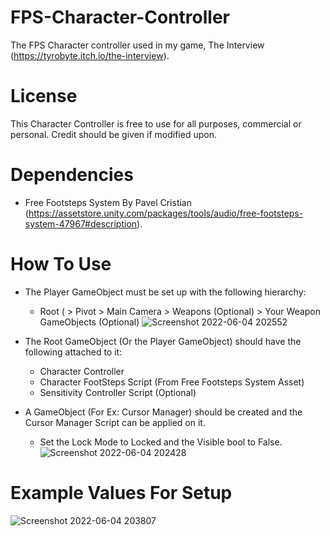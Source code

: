# FPS-Character-Controller

The FPS Character controller used in my game, The Interview (https://tyrobyte.itch.io/the-interview).

# License

This Character Controller is free to use for all purposes, commercial or personal. Credit should be given if modified upon.

# Dependencies

- Free Footsteps System By Pavel Cristian (https://assetstore.unity.com/packages/tools/audio/free-footsteps-system-47967#description).

# How To Use

- The Player GameObject must be set up with the following hierarchy:
  - Root ( > Pivot > Main Camera > Weapons (Optional) > Your Weapon GameObjects (Optional)
  ![Screenshot 2022-06-04 202552](https://user-images.githubusercontent.com/63674376/172018544-349014db-ecd5-4688-8d16-71165c73a777.png)

- The Root GameObject (Or the Player GameObject) should have the following attached to it:
  - Character Controller
  - Character FootSteps Script (From Free Footsteps System Asset)
  - Sensitivity Controller Script (Optional)

- A GameObject (For Ex: Cursor Manager) should be created and the Cursor Manager Script can be applied on it.
  - Set the Lock Mode to Locked and the Visible bool to False.
    ![Screenshot 2022-06-04 202428](https://user-images.githubusercontent.com/63674376/172018466-4affd308-6a2b-4c4d-b93a-8b94ee09257e.png)
    
# Example Values For Setup
![Screenshot 2022-06-04 203807](https://user-images.githubusercontent.com/63674376/172019149-9ad889ec-cdc9-43bf-8faa-35c74792437b.png)


